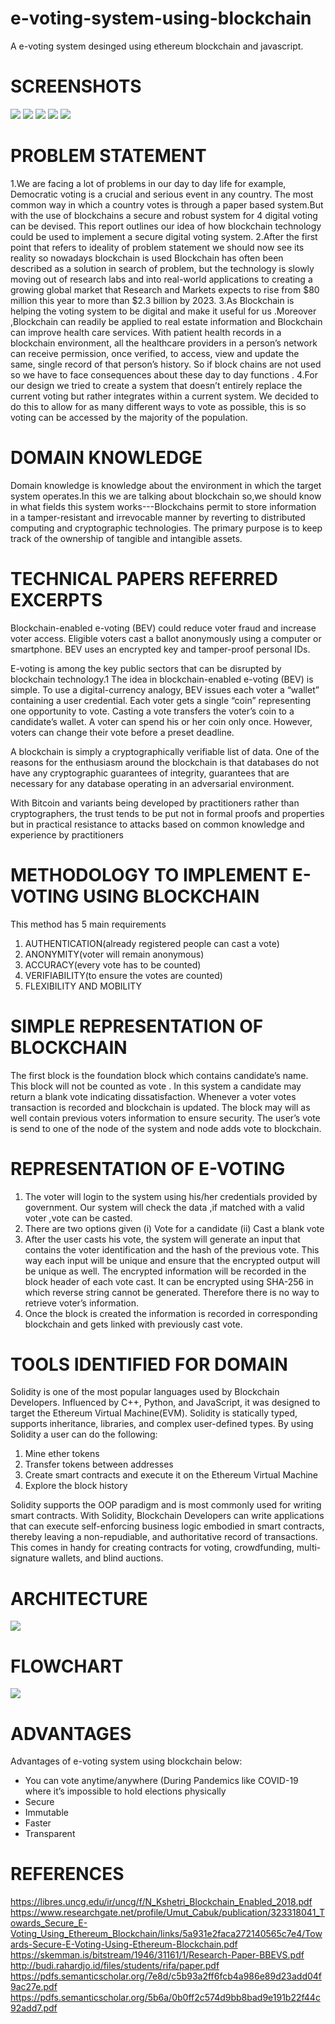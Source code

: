 # e-voting-system-using-blockchain
A e-voting system desinged using ethereum blockchain and javascript.

# SCREENSHOTS
![](screenshots/p1.png)
![](screenshots/p2.png)
![](screenshots/p3.png)
![](screenshots/p4.png)
![](screenshots/p5.png)

# PROBLEM STATEMENT
1.We are facing a lot of problems in our day to day life for example, Democratic voting is a crucial and serious event in any country. The most common way in which a country votes is through a paper based system.But with  the use of blockchains a secure and robust system for 4 digital voting can be devised. This report outlines our idea of how blockchain technology could be used to implement a secure digital voting system. 
2.After the first point that refers to ideality of problem statement we should now see its reality so nowadays blockchain is used Blockchain has often been described as a solution in search of problem, but the technology is slowly moving out of research labs and into real-world applications to creating a growing global market that Research and Markets expects to rise from $80 million this year to more than $2.3 billion by 2023.
3.As Blockchain is helping the voting system to be digital and make it useful for us .Moreover ,Blockchain can readily be applied to real estate information and Blockchain can improve health care services. With patient health records in a blockchain environment, all the healthcare providers in a person’s network can receive permission, once verified, to access, view and update the same, single record of that person’s history. So if block chains are not used so we have to face consequences about these day to day functions .
4.For our design we tried to create a system that doesn’t entirely replace the current voting but rather integrates within a current system. We decided to do this to allow for as many different ways to vote as possible, this is so voting can be accessed by the majority of the population.

# DOMAIN KNOWLEDGE
Domain knowledge is knowledge about the environment in which the target system operates.In this we are talking about blockchain so,we should know in what fields this system works---Blockchains permit to store information in a tamper-resistant and irrevocable manner by reverting to distributed computing and cryptographic technologies. The primary purpose is to keep track of the ownership of tangible and intangible assets.

# TECHNICAL PAPERS REFERRED EXCERPTS
Blockchain-enabled e-voting (BEV) could reduce voter fraud and increase voter access. Eligible voters cast a ballot anonymously using a computer or smartphone. BEV uses an encrypted key and tamper-proof personal IDs.

E-voting is among the key public sectors that can be disrupted by blockchain technology.1 The idea in blockchain-enabled e-voting (BEV) is simple. To use a digital-currency analogy, BEV issues each voter a “wallet” containing a user credential. Each voter gets a single “coin” representing one opportunity to vote. Casting a vote transfers the voter’s coin to a candidate’s wallet. A voter can spend his or her coin only once. However, voters can change their vote before a preset deadline.

A blockchain is simply a cryptographically verifiable list of data. One of the reasons for the enthusiasm around the blockchain is that databases do not have any cryptographic guarantees of integrity, guarantees that are necessary for any database operating in an adversarial environment.

With Bitcoin and variants being developed by practitioners rather than cryptographers, the trust tends to be put not in formal proofs and properties but in practical resistance to attacks based on common knowledge and experience by practitioners

# METHODOLOGY TO IMPLEMENT E-VOTING USING BLOCKCHAIN
This method has 5 main requirements
1. AUTHENTICATION(already registered people can cast a vote)
2. ANONYMITY(voter will remain anonymous)
3. ACCURACY(every vote has to be counted)
4. VERIFIABILITY(to ensure the votes are counted)
5. FLEXIBILITY AND MOBILITY

# SIMPLE REPRESENTATION OF BLOCKCHAIN 
The first block is the foundation block which contains candidate’s name. This block will not be counted as vote . In this system a candidate may return a blank vote indicating dissatisfaction. Whenever a voter votes transaction is recorded and blockchain is updated. The block may will as well contain previous voters information to ensure security. The user’s vote is send to one of the node of the system and node adds vote to blockchain.

# REPRESENTATION OF E-VOTING
1. The voter will login to the system using his/her credentials provided by government. Our system will check the data ,if matched with a valid voter ,vote can be casted.
2. There are two options given
    (i) Vote for a candidate
    (ii) Cast a blank vote  
3. After the user casts his vote, the system will generate an input that contains the voter identification and the hash of the previous vote. This way each input will be unique and ensure that the encrypted output will be unique as well. The encrypted information will be recorded in the block header of each vote cast. It can be encrypted using SHA-256 in which reverse string cannot be generated. Therefore there is no way to retrieve voter’s information.
4. Once the block is created the information is recorded in corresponding blockchain and gets linked with previously cast vote.

# TOOLS IDENTIFIED FOR DOMAIN	
Solidity is one of the most popular languages used by Blockchain Developers. Influenced by C++, Python, and JavaScript, it was designed to target the Ethereum Virtual Machine(EVM). Solidity is statically typed, supports inheritance, libraries, and complex user-defined types.  By using Solidity a user can do the following:
  1. Mine ether tokens
  2. Transfer tokens between addresses
  3. Create smart contracts and execute it on the Ethereum Virtual Machine
  4. Explore the block history
  
Solidity supports the OOP paradigm and is most commonly used for writing smart contracts. With Solidity, Blockchain Developers can write applications that can execute self-enforcing business logic embodied in smart contracts, thereby leaving a non-repudiable, and authoritative record of transactions. This comes in handy for creating contracts for voting, crowdfunding, multi-signature wallets, and blind auctions.

# ARCHITECTURE
![](screenshots/arch.png)

# FLOWCHART
![](screenshots/flow.png)

# ADVANTAGES
Advantages of e-voting system using blockchain below:
* You can vote anytime/anywhere (During Pandemics like COVID-19 where it’s impossible to hold elections physically
* Secure
* Immutable
* Faster
* Transparent

# REFERENCES
https://libres.uncg.edu/ir/uncg/f/N_Kshetri_Blockchain_Enabled_2018.pdf
https://www.researchgate.net/profile/Umut_Cabuk/publication/323318041_Towards_Secure_E-Voting_Using_Ethereum_Blockchain/links/5a931e2faca272140565c7e4/Towards-Secure-E-Voting-Using-Ethereum-Blockchain.pdf
https://skemman.is/bitstream/1946/31161/1/Research-Paper-BBEVS.pdf
http://budi.rahardjo.id/files/students/rifa/paper.pdf
https://pdfs.semanticscholar.org/7e8d/c5b93a2ff6fcb4a986e89d23add04f9ac27e.pdf
https://pdfs.semanticscholar.org/5b6a/0b0ff2c574d9bb8bad9e191b22f44c92add7.pdf

